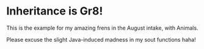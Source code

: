 # Inheritance is Gr8!

This is the example for my amazing frens in the August intake, with Animals.

Please excuse the slight Java-induced madness in my sout functions haha!

